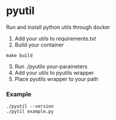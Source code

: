 # pyutil

Run and install python utils through docker


1. Add your utils to requirements.txt
2. Build your container

```
make build
```

3. Run ./pyutils your-parameters
4. Add your utils to pyutils wrapper
5. Place pyutils wrapper to your path


### Example

```
./pyutil --version
./pytil example.py

```
